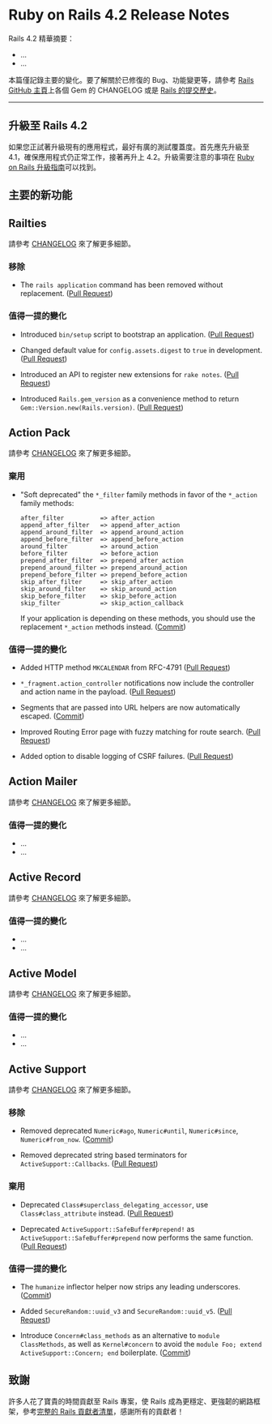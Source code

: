 Ruby on Rails 4.2 Release Notes
===============================

Rails 4.2 精華摘要：

* ...
* ...

本篇僅記錄主要的變化。要了解關於已修復的 Bug、功能變更等，請參考 [Rails GitHub 主頁][rails]上各個 Gem 的 CHANGELOG 或是 [Rails 的提交歷史](https://github.com/rails/rails/commits/master)。

--------------------------------------------------------------------------------

升級至 Rails 4.2
----------------------

如果您正試著升級現有的應用程式，最好有廣的測試覆蓋度。首先應先升級至 4.1，確保應用程式仍正常工作，接著再升上 4.2。升級需要注意的事項在 [Ruby on Rails 升級指南](upgrading_ruby_on_rails.html#upgrading-from-rails-4-1-to-rails-4-2)可以找到。


主要的新功能
--------------



Railties
--------

請參考 [CHANGELOG][Railties-CHANGELOG] 來了解更多細節。

### 移除

* The `rails application` command has been removed without replacement.
  ([Pull Request](https://github.com/rails/rails/pull/11616))

### 值得一提的變化

* Introduced `bin/setup` script to bootstrap an application.
  ([Pull Request](https://github.com/rails/rails/pull/15189))

* Changed default value for `config.assets.digest` to `true` in development.
  ([Pull Request](https://github.com/rails/rails/pull/15155))

* Introduced an API to register new extensions for `rake notes`.
  ([Pull Request](https://github.com/rails/rails/pull/14379))

* Introduced `Rails.gem_version` as a convenience method to return `Gem::Version.new(Rails.version)`.
  ([Pull Request](https://github.com/rails/rails/pull/14101))


Action Pack
-----------

請參考 [CHANGELOG][AP-CHANGELOG] 來了解更多細節。

### 棄用

* "Soft deprecated" the `*_filter` family methods in favor of the `*_action`
  family methods:

      after_filter          => after_action
      append_after_filter   => append_after_action
      append_around_filter  => append_around_action
      append_before_filter  => append_before_action
      around_filter         => around_action
      before_filter         => before_action
      prepend_after_filter  => prepend_after_action
      prepend_around_filter => prepend_around_action
      prepend_before_filter => prepend_before_action
      skip_after_filter     => skip_after_action
      skip_around_filter    => skip_around_action
      skip_before_filter    => skip_before_action
      skip_filter           => skip_action_callback

  If your application is depending on these methods, you should use the
  replacement `*_action` methods instead.
  ([Commit](https://github.com/rails/rails/commit/6c5f43bab8206747a8591435b2aa0ff7051ad3de))

### 值得一提的變化

* Added HTTP method `MKCALENDAR` from RFC-4791
  ([Pull Request](https://github.com/rails/rails/pull/15121))

* `*_fragment.action_controller` notifications now include the controller and action name
  in the payload.
  ([Pull Request](https://github.com/rails/rails/pull/14137))

* Segments that are passed into URL helpers are now automatically escaped.
  ([Commit](https://github.com/rails/rails/commit/5460591f0226a9d248b7b4f89186bd5553e7768f))

* Improved Routing Error page with fuzzy matching for route search.
  ([Pull Request](https://github.com/rails/rails/pull/14619))

* Added option to disable logging of CSRF failures.
  ([Pull Request](https://github.com/rails/rails/pull/14280))


Action Mailer
-------------

請參考 [CHANGELOG](https://github.com/rails/rails/blob/4-1-stable/actionmailer/CHANGELOG.md) 來了解更多細節。

### 值得一提的變化

* ...
* ...


Active Record
-------------

請參考 [CHANGELOG][AR-CHANGELOG] 來了解更多細節。

### 值得一提的變化

* ...
* ...


Active Model
------------

請參考 [CHANGELOG][AM-CHANGELOG] 來了解更多細節。

### 值得一提的變化

* ...
* ...


Active Support
--------------

請參考 [CHANGELOG](https://github.com/rails/rails/blob/4-1-stable/activesupport/CHANGELOG.md) 來了解更多細節。

### 移除

* Removed deprecated `Numeric#ago`, `Numeric#until`, `Numeric#since`,
  `Numeric#from_now`. ([Commit](https://github.com/rails/rails/commit/f1eddea1e3f6faf93581c43651348f48b2b7d8bb))

* Removed deprecated string based terminators for `ActiveSupport::Callbacks`.
  ([Pull Request](https://github.com/rails/rails/pull/15100))

### 棄用

* Deprecated `Class#superclass_delegating_accessor`, use `Class#class_attribute`
  instead. ([Pull Request](https://github.com/rails/rails/pull/14271))

* Deprecated `ActiveSupport::SafeBuffer#prepend!` as `ActiveSupport::SafeBuffer#prepend`
  now performs the same function. ([Pull Request](https://github.com/rails/rails/pull/14529))

### 值得一提的變化

* The `humanize` inflector helper now strips any leading underscores.
  ([Commit](https://github.com/rails/rails/commit/daaa21bc7d20f2e4ff451637423a25ff2d5e75c7))

* Added `SecureRandom::uuid_v3` and `SecureRandom::uuid_v5`.
  ([Pull Request](https://github.com/rails/rails/pull/12016))

* Introduce `Concern#class_methods` as an alternative to `module ClassMethods`,
  as well as `Kernel#concern` to avoid the `module Foo; extend ActiveSupport::Concern; end`
  boilerplate. ([Commit](https://github.com/rails/rails/commit/b16c36e688970df2f96f793a759365b248b582ad))

致謝
----

許多人花了寶貴的時間貢獻至 Rails 專案，使 Rails 成為更穩定、更強韌的網路框架，參考[完整的 Rails 貢獻者清單](http://contributors.rubyonrails.org/)，感謝所有的貢獻者！

[rails]: https://github.com/rails/rails
[Railties-CHANGELOG]: https://github.com/rails/rails/blob/4-1-stable/railties/CHANGELOG.md
[AR-CHANGELOG]: https://github.com/rails/rails/blob/4-1-stable/activerecord/CHANGELOG.md
[AP-CHANGELOG]: https://github.com/rails/rails/blob/4-1-stable/actionpack/CHANGELOG.md
[AM-CHANGELOG]: https://github.com/rails/rails/blob/4-1-stable/activemodel/CHANGELOG.md

